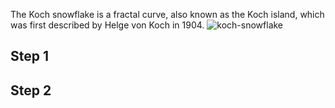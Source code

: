 The Koch snowflake is a fractal curve, also known as the Koch island, which was first described by Helge von Koch in 1904. 
![koch-snowflake](https://user-images.githubusercontent.com/16706911/77396687-ce91d180-6dc1-11ea-9794-caddf1929c51.png)

## Step 1
<div class="codeAndCanvas" data="KochSnowflakeStep_1.frag"></div>

## Step 2
<div class="codeAndCanvas" data="KochSnowflakeStep_2.frag"></div>

